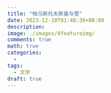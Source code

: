 ```yaml
---
title: "帕乌斯托夫斯基与雪"
date: 2023-12-10T01:48:38+08:00
description: 
image: ./images/4featureimg/
comments: true
math: true
categories: 
  - 
tags:
  - 文学
draft: true
---
```


